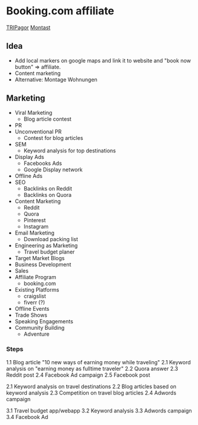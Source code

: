 Booking.com affiliate
=====================

[TRIPagor](http://tripagor.com)
[Montast](http://montast.de)


Idea
----

- Add local markers on google maps and link it to website and "book now button" => affiliate.
- Content marketing
- Alternative: Montage Wohnungen


Marketing
---------

-   Viral Marketing
    * Blog article contest
-   PR
-   Unconventional PR
    * Contest for blog articles
-   SEM
    * Keyword analysis for top destinations
-   Display Ads
    * Facebooks Ads
    * Google Display network
-   Offline Ads
-   SEO
    * Backlinks on Reddit
    * Backlinks on Quora
-   Content Marketing
    * Reddit
    * Quora
    * Pinterest
    * Instagram
-   Email Marketing
    * Download packing list
-   Engineering as Marketing
    * Travel budget planer
-   Target Market Blogs
-   Business Development
-   Sales
-   Affiliate Program
    * booking.com
-   Existing Platforms
    * craigslist
    * fiverr (?)
-   Offline Events
-   Trade Shows
-   Speaking Engagements
-   Community Building
    * Adventure 


### Steps ###

1.1  Blog article "10 new ways of earning money while traveling"
2.1  Keyword analysis on "earning money as fulltime traveler"
2.2  Quora answer
2.3  Reddit post
2.4  Facebook Ad campaign
2.5  Facebook post

2.1  Keyword analysis on travel destinations
2.2  Blog articles based on keyword analysis
2.3  Competition on travel blog articles
2.4  Adwords campaign


3.1  Travel budget app/webapp
3.2  Keyword analysis
3.3  Adwords campaign
3.4  Facebook Ad




